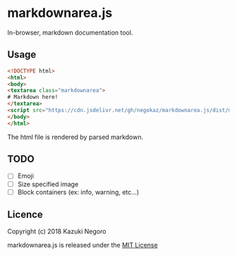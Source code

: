 # markdownarea.js

In-browser, markdown documentation tool.

## Usage

```html
<!DOCTYPE html>
<html>
<body>
<textarea class="markdownarea">
# Markdown here!
</textarea>
<script src="https://cdn.jsdelivr.net/gh/negokaz/markdownarea.js/dist/markdownarea.js"></script>
</body>
</html>
```

The html file is rendered by parsed markdown.

## TODO

- [ ] Emoji
- [ ] Size specified image
- [ ] Block containers (ex: info, warning, etc...)

## Licence

Copyright (c) 2018 Kazuki Negoro

markdownarea.js is released under the [MIT License](./LICENSE)